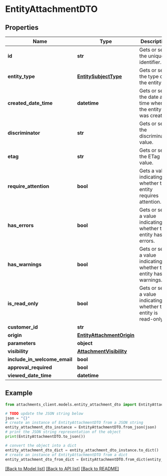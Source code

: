 # EntityAttachmentDTO


## Properties

Name | Type | Description | Notes
------------ | ------------- | ------------- | -------------
**id** | **str** | Gets or sets the unique identifier. | [optional] 
**entity_type** | [**EntitySubjectType**](EntitySubjectType.md) | Gets or sets the type of the entity. | [optional] 
**created_date_time** | **datetime** | Gets or sets the date and time when the entity was created. | [optional] 
**discriminator** | **str** | Gets or sets the discriminator value. | [optional] 
**etag** | **str** | Gets or sets the ETag value. | [optional] 
**require_attention** | **bool** | Gets a value indicating whether the entity requires attention. | [optional] [readonly] 
**has_errors** | **bool** | Gets or sets a value indicating whether the entity has errors. | [optional] 
**has_warnings** | **bool** | Gets or sets a value indicating whether the entity has warnings. | [optional] 
**is_read_only** | **bool** | Gets or sets a value indicating whether the entity is read-only. | [optional] 
**customer_id** | **str** |  | [optional] 
**origin** | [**EntityAttachmentOrigin**](EntityAttachmentOrigin.md) |  | [optional] 
**parameters** | **object** |  | [optional] 
**visibility** | [**AttachmentVisibility**](AttachmentVisibility.md) |  | [optional] 
**include_in_welcome_email** | **bool** |  | [optional] 
**approval_required** | **bool** |  | [optional] 
**viewed_date_time** | **datetime** |  | [optional] 

## Example

```python
from attachments_client.models.entity_attachment_dto import EntityAttachmentDTO

# TODO update the JSON string below
json = "{}"
# create an instance of EntityAttachmentDTO from a JSON string
entity_attachment_dto_instance = EntityAttachmentDTO.from_json(json)
# print the JSON string representation of the object
print(EntityAttachmentDTO.to_json())

# convert the object into a dict
entity_attachment_dto_dict = entity_attachment_dto_instance.to_dict()
# create an instance of EntityAttachmentDTO from a dict
entity_attachment_dto_from_dict = EntityAttachmentDTO.from_dict(entity_attachment_dto_dict)
```
[[Back to Model list]](../README.md#documentation-for-models) [[Back to API list]](../README.md#documentation-for-api-endpoints) [[Back to README]](../README.md)


